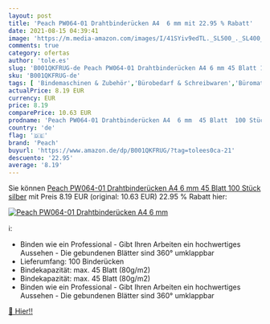```yaml
---
layout: post
title: 'Peach PW064-01 Drahtbinderücken A4  6 mm mit 22.95 % Rabatt'
date: 2021-08-15 04:39:41
image: 'https://m.media-amazon.com/images/I/41SYiv9edTL._SL500_._SL400_.jpg'
comments: true
category: ofertas
author: 'tole.es'
slug: 'B001QKFRUG-de Peach PW064-01 Drahtbinderücken A4 6 mm 45 Blatt 100 Stück...'
sku: 'B001QKFRUG-de'
tags: [ 'Bindemaschinen & Zubehör','Bürobedarf & Schreibwaren','Büromaterial','Drahtkämme & -spiralen','peach', ]
actualPrice: 8.19 EUR
currency: EUR
price: 8.19
comparePrice: 10.63 EUR
prodname: 'Peach PW064-01 Drahtbinderücken A4  6 mm  45 Blatt  100 Stück  silber'
country: 'de'
flag: '🇩🇪'
brand: 'Peach'
buyurl: 'https://www.amazon.de/dp/B001QKFRUG/?tag=tolees0ca-21'
descuento: '22.95'
average: '8.19'
---
```


Sie können [Peach PW064-01 Drahtbinderücken A4  6 mm  45 Blatt  100 Stück  silber](https://www.amazon.de/dp/B001QKFRUG/?tag=tolees0ca-21) mit Preis 8.19 EUR (original: 10.63 EUR) 22.95 % Rabatt hier:

[![Peach PW064-01 Drahtbinderücken A4  6 mm](https://m.media-amazon.com/images/I/41SYiv9edTL._SL500_._SL400_.jpg)](https://www.amazon.de/dp/B001QKFRUG/?tag=tolees0ca-21)

ℹ️:

- Binden wie ein Professional - Gibt Ihren Arbeiten ein hochwertiges Aussehen - Die gebundenen Blätter sind 360° umklappbar
- Lieferumfang: 100 Binderücken
- Bindekapazität: max. 45 Blatt (80g/m2)
- Bindekapazität: max. 45 Blatt (80g/m2)
- Binden wie ein Professional - Gibt Ihren Arbeiten ein hochwertiges Aussehen - Die gebundenen Blätter sind 360° umklappbar

[🛒 Hier!!](https://www.amazon.de/dp/B001QKFRUG/?tag=tolees0ca-21)
